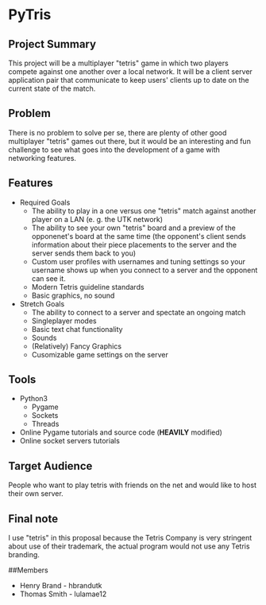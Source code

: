 # PyTris

## Project Summary
This project will be a multiplayer "tetris" game in which two players compete against one another over a local network. It will be a client server application pair that communicate to keep users' clients up to date on the current state of the match. 

## Problem
There is no problem to solve per se, there are plenty of other good multiplayer "tetris" games out there, but it would be an interesting and fun challenge to see what goes into the development of a game with networking features.

## Features
- Required Goals
	- The ability to play in a one versus one "tetris" match against another player on a LAN (e. g. the UTK network)
	- The ability to see your own "tetris" board and a preview of the opponenet's board at the same time (the opponent's client sends information about their piece placements to the server and the server sends them back to you)
	- Custom user profiles with usernames and tuning settings so your username shows up when you connect to a server and the opponent can see it.
	- Modern Tetris guideline standards
	- Basic graphics, no sound
- Stretch Goals
	- The ability to connect to a server and spectate an ongoing match
	- Singleplayer modes
	- Basic text chat functionality
	- Sounds
	- (Relatively) Fancy Graphics
	- Cusomizable game settings on the server

## Tools
- Python3
	- Pygame
	- Sockets
	- Threads
- Online Pygame tutorials and source code (**HEAVILY** modified)
- Online socket servers tutorials

## Target Audience
People who want to play tetris with friends on the net and would like to host their own server.

## Final note
I use "tetris" in this proposal because the Tetris Company is very stringent about use of their trademark, the actual program would not use any Tetris branding.

##Members
- Henry Brand - hbrandutk
- Thomas Smith - lulamae12